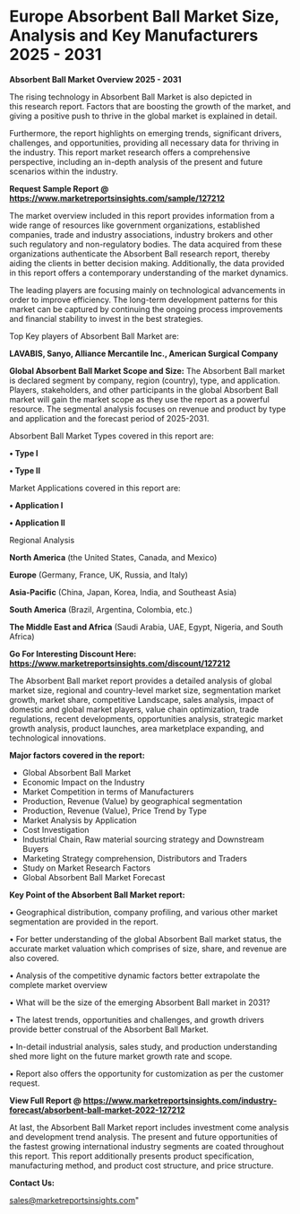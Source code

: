  # Europe Absorbent Ball Market Size, Analysis and Key Manufacturers 2025 - 2031

<Strong> Absorbent Ball Market Overview 2025 - 2031</strong>

The rising technology in Absorbent Ball Market is also depicted in this research report. Factors that are boosting the growth of the market, and giving a positive push to thrive in the global market is explained in detail.

Furthermore, the report highlights on emerging trends, significant drivers, challenges, and opportunities, providing all necessary data for thriving in the industry. This report market research offers a comprehensive perspective, including an in-depth analysis of the present and future scenarios within the industry.

<strong>Request Sample Report @ <a href=https://www.marketreportsinsights.com/sample/127212>https://www.marketreportsinsights.com/sample/127212</a></strong>

The market overview included in this report provides information from a wide range of resources like government organizations, established companies, trade and industry associations, industry brokers and other such regulatory and non-regulatory bodies. The data acquired from these organizations authenticate the Absorbent Ball research report, thereby aiding the clients in better decision making. Additionally, the data provided in this report offers a contemporary understanding of the market dynamics.

The leading players are focusing mainly on technological advancements in order to improve efficiency. The long-term development patterns for this market can be captured by continuing the ongoing process improvements and financial stability to invest in the best strategies.

Top Key players of Absorbent Ball Market are:

<strong>LAVABIS, Sanyo, Alliance Mercantile Inc., American Surgical Company</strong>

<strong><b>Global Absorbent Ball Market Scope and Size:</b></strong>
The Absorbent Ball market is declared segment by company, region (country), type, and application. Players, stakeholders, and other participants in the global Absorbent Ball market will gain the market scope as they use the report as a powerful resource. The segmental analysis focuses on revenue and product by type and application and the forecast period of 2025-2031.

Absorbent Ball Market Types covered in this report are:

<strong>• Type I

• Type II</strong>

Market Applications covered in this report are:

<strong>• Application I

• Application II</strong> 

Regional Analysis

<strong>North America</strong> (the United States, Canada, and Mexico)

<strong>Europe</strong> (Germany, France, UK, Russia, and Italy)

<strong>Asia-Pacific</strong> (China, Japan, Korea, India, and Southeast Asia)

<strong>South America</strong> (Brazil, Argentina, Colombia, etc.)

<strong>The Middle East and Africa</strong> (Saudi Arabia, UAE, Egypt, Nigeria, and South Africa)

<strong>Go For Interesting Discount Here: <a href=https://www.marketreportsinsights.com/discount/127212>https://www.marketreportsinsights.com/discount/127212</a></strong>

The Absorbent Ball market report provides a detailed analysis of global market size, regional and country-level market size, segmentation market growth, market share, competitive Landscape, sales analysis, impact of domestic and global market players, value chain optimization, trade regulations, recent developments, opportunities analysis, strategic market growth analysis, product launches, area marketplace expanding, and technological innovations.

<strong><b>Major factors covered in the report:</b></strong>
<ul>
  <li>Global Absorbent Ball Market </li>
  <li>Economic Impact on the Industry</li>
  <li>Market Competition in terms of Manufacturers</li>
  <li>Production, Revenue (Value) by geographical segmentation</li>
  <li>Production, Revenue (Value), Price Trend by Type</li>
  <li>Market Analysis by Application</li>
  <li>Cost Investigation</li>
  <li>Industrial Chain, Raw material sourcing strategy and Downstream Buyers</li>
  <li>Marketing Strategy comprehension, Distributors and Traders</li>
  <li>Study on Market Research Factors</li>
  <li>Global Absorbent Ball Market Forecast</li>
</ul>

<strong><b>Key Point of the Absorbent Ball Market report:</b></strong>

• Geographical distribution, company profiling, and various other market segmentation are provided in the report.

• For better understanding of the global Absorbent Ball market status, the accurate market valuation which comprises of size, share, and revenue are also covered.

• Analysis of the competitive dynamic factors better extrapolate the complete market overview

• What will be the size of the emerging Absorbent Ball market in 2031?

• The latest trends, opportunities and challenges, and growth drivers provide better construal of the Absorbent Ball Market.

• In-detail industrial analysis, sales study, and production understanding shed more light on the future market growth rate and scope.

• Report also offers the opportunity for customization as per the customer request.

<strong><b>View Full Report @ <a href=https://www.marketreportsinsights.com/industry-forecast/absorbent-ball-market-2022-127212>https://www.marketreportsinsights.com/industry-forecast/absorbent-ball-market-2022-127212</a></b></strong>


At last, the Absorbent Ball Market report includes investment come analysis and development trend analysis. The present and future opportunities of the fastest growing international industry segments are coated throughout this report. This report additionally presents product specification, manufacturing method, and product cost structure, and price structure.

<strong>Contact Us:</strong>

sales@marketreportsinsights.com"
